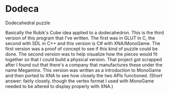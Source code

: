 Dodeca
======

Dodecahedral puzzle

Basically the Rubik's Cube idea applied to a dodecahedron. This is the third version of this program that I've written. The first was in GLUT in C, the second with SDL in C++ and this version is C# with XNA/MonoGame. The first version was a proof of concept to see if this kind of puzzle could be done. The second version was to help visualize how the pieces would fit together so that I could build a physical version. That project got scrapped after I found out that there's a company that manufactures these under the name Megaminx. This version was written as a introduction to MonoGame and then ported to XNA to see how closely the two APIs functioned. (Short answer: fairly closely, though the vertex format I used with MonoGame needed to be altered to display properly with XNA.)

